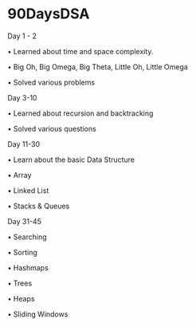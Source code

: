 # 90DaysDSA

Day 1 - 2

 •	Learned about time and space complexity.
 
 •	Big Oh, Big Omega, Big Theta, Little Oh, Little Omega
 
 •	Solved various problems

Day 3-10

•	Learned about recursion and backtracking

•	Solved various questions 

Day 11-30

•	Learn about the basic Data Structure

•	Array

•	Linked List

•	Stacks & Queues

Day 31-45

•	Searching

•	Sorting 

• Hashmaps

• Trees

• Heaps

• Sliding Windows
